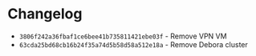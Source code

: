 # Changelog

- `3806f242a36fbaf1ce6bee41b735811421ebe03f` - Remove VPN VM
- `63cda25bd68cb16b24f35a74d5b58d58a512e18a` - Remove Debora cluster
